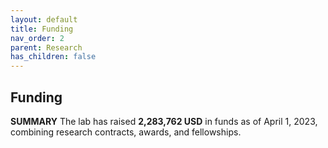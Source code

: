 ```yaml
---
layout: default
title: Funding
nav_order: 2
parent: Research
has_children: false
---
```


## Funding 

**SUMMARY**
The lab has raised **2,283,762 USD** in funds as of April 1, 2023, combining research contracts, awards, and fellowships.
